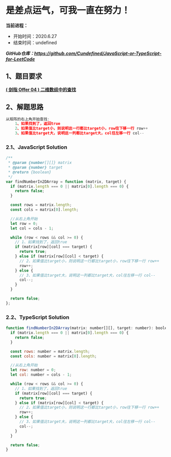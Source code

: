 ﻿# 是差点运气，可我一直在努力！
**当前进程：**

 - 开始时间：2020.6.27 
 - 结束时间：undefined

***GitHub仓库：https://github.com/Cundefined/JavaScript-or-TypeScript-for-LeetCode***



## 1、题目要求
[**( 剑指 Offer 04 )  二维数组中的查找**](https://leetcode-cn.com/problems/er-wei-shu-zu-zhong-de-cha-zhao-lcof/)
     




## 2、解题思路
```javascript
从矩阵的右上角开始查找:
    1、如果找到了，返回true
    2、如果值比target小，则说明这一行都比target小，row往下移一行 row++
    3、如果值比target大，说明这一列都比target大，col往左移一行 col--
```


### 2.1、JavaScript Solution

```javascript
/**
 * @param {number[][]} matrix
 * @param {number} target
 * @return {boolean}
 */
var findNumberIn2DArray = function (matrix, target) {
  if (matrix.length === 0 || matrix[0].length === 0) {
    return false;
  }

  const rows = matrix.length;
  const cols = matrix[0].length;

  //从右上角开始
  let row = 0;
  let col = cols - 1;

  while (row < rows && col >= 0) {
    // 1、如果找到了，返回true
    if (matrix[row][col] === target) {
      return true;
    } else if (matrix[row][col] < target) {
      // 2、如果值比target小，则说明这一行都比target小，row往下移一行 row++
      row++;
    } else {
      // 3、如果值比target大，说明这一列都比target大，col往左移一行 col--
      col--;
    }
  }

  return false;
};
```

### 2.2、TypeScript Solution

```javascript
function findNumberIn2DArray(matrix: number[][], target: number): boolean {
  if (matrix.length === 0 || matrix[0].length === 0) {
    return false;
  }

  const rows: number = matrix.length;
  const cols: number = matrix[0].length;

  //从右上角开始
  let row: number = 0;
  let col: number = cols - 1;

  while (row < rows && col >= 0) {
    // 1、如果找到了，返回true
    if (matrix[row][col] === target) {
      return true;
    } else if (matrix[row][col] < target) {
      // 2、如果值比target小，则说明这一行都比target小，row往下移一行 row++
      row++;
    } else {
      // 3、如果值比target大，说明这一列都比target大，col往左移一行 col--
      col--;
    }
  }

  return false;
}
```

